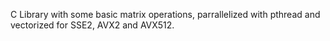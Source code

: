 C Library with some basic matrix operations, parrallelized with pthread and vectorized for SSE2, AVX2 and AVX512.
